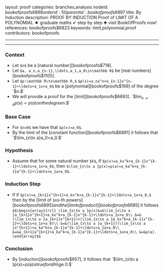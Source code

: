 layout: proof
categories: branches,analysis
nodeid: bookofproofs$6898
orderid: 50
parentid: bookofproofs$6897
title: By Induction
description: PROOF BY INDUCTION Proof of LIMIT OF A POLYNOMIAL &#9733; graduate maths &#10004; step by step &#10010; visit BookOfProofs now!
references: bookofproofs$6823
keywords: limit,polynomial,proof
contributors: bookofproofs

---


---

### Context

* Let  `$n$` be a [natural number][bookofproofs$718].
* Let `$a, a_n,a_{n-1},\ldots,a_1,a_0\in\mathbb R$` be [real numbers][bookofproofs$1105].
* Let `$p:\mathbb R\to\mathbb R,$` `$p(x)=a_nx^n+a_{n-1}x^{n-1}+\ldots+a_1x+a_0$` be a [polynomial][bookofproofs$199] of the degree `$n.$` 
* We will provide a proof for the [limit][bookofproofs$6683].
`$$\lim_{x\to a }p(x)=p(a)$$`
on the degree `$n.$`

### Base Case

* For `$n=0$` we have that `$p(x)=a_0$`. 
* By the limit of the [constant function][bookofproofs$6891] it follows that `$\lim_{x\to a}a_0=a_0.$`

### Hypothesis

* Assume that for some natural number `$k$`, if `$p(x)=a_kx^k+a_{k-1}x^{k-1}+\ldots+a_1x+a_0$`, then `$\lim_{x\to a }p(x)=p(a)=a_ka^k+a_{k-1}a^{k-1}+\ldots+a_1a+a_0$`.

### Induction Step

* If if `$p(x)=a_{k+1}x^{k+1}+a_kx^k+a_{k-1}x^{k-1}+\ldots+a_1x+a_0,$` then by the [limit of `$n$`-th powers][bookofproofs$6895] and the [limit of product][bookofproofs$6685] it follows `$$\begin{array}{rcl}
\lim_{x\to a }p(x)&=&\lim_{x\to a }a_{k+1}x^{k+1}+a_kx^k+a_{k-1}x^{k-1}+\ldots+a_1x+a_0\\
&=&(\lim_{x\to a }a_{k+1}x^{k+1})+(\lim_{x\to a }a_kx^k+a_{k-1}x^{k-1}+\ldots+a_1x+a_0)\\
&=&(\lim_{x\to a }a_{k+1})(\lim_{x\to a }x^{k+1})+a_ka^k+a_{k-1}a^{k-1}+\ldots+a_1a+a_0\\
&=&a_{k+1}a^{k+1}+a_ka^k+a_{k-1}a^{k-1}+\ldots+a_1a+a_0\\
&=&p(a).
\end{array}$$`

### Conclusion

* By [induction][bookofproofs$657], it follows that `$\lim_{x\to a }p(x)=p(a)$` is true for all `$n\ge 0.$`
